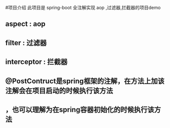 #项目介绍
 此项目是 spring-boot 全注解实现 aop ,过滤器,拦截器的项目demo
##   aspect : aop
##   filter : 过滤器
##   interceptor : 拦截器
##  @PostContruct是spring框架的注解，在方法上加该注解会在项目启动的时候执行该方法
##  ，也可以理解为在spring容器初始化的时候执行该方法
